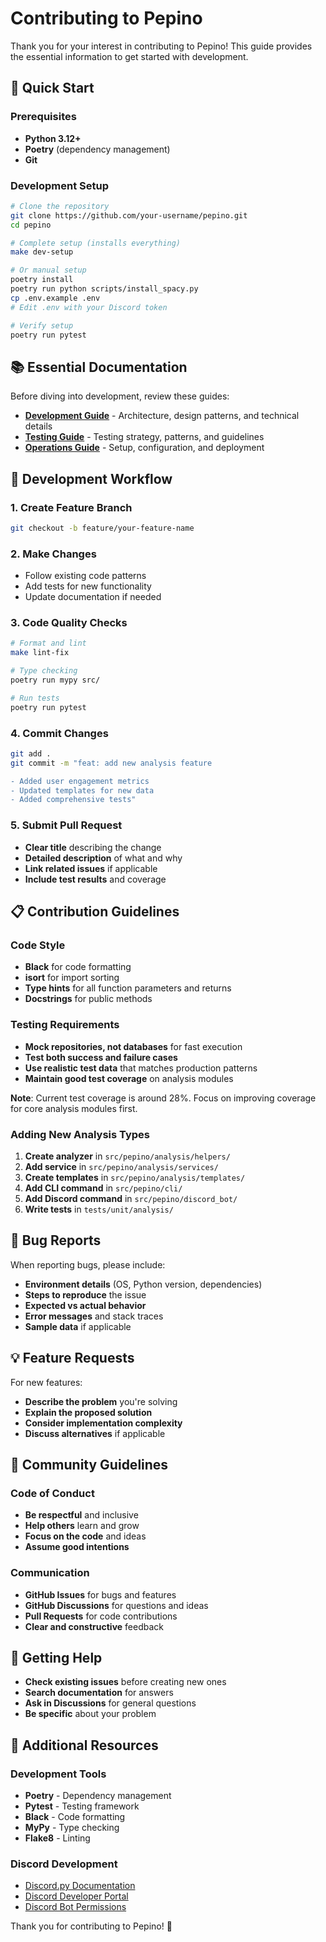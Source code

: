 # Contributing to Pepino

Thank you for your interest in contributing to Pepino! This guide provides the essential information to get started with development.

## 🚀 Quick Start

### Prerequisites
- **Python 3.12+**
- **Poetry** (dependency management)
- **Git**

### Development Setup
```bash
# Clone the repository
git clone https://github.com/your-username/pepino.git
cd pepino

# Complete setup (installs everything)
make dev-setup

# Or manual setup
poetry install
poetry run python scripts/install_spacy.py
cp .env.example .env
# Edit .env with your Discord token

# Verify setup
poetry run pytest
```

## 📚 Essential Documentation

Before diving into development, review these guides:

- **[Development Guide](docs/development.md)** - Architecture, design patterns, and technical details
- **[Testing Guide](docs/testing.md)** - Testing strategy, patterns, and guidelines  
- **[Operations Guide](docs/operations.md)** - Setup, configuration, and deployment

## 🔧 Development Workflow

### 1. Create Feature Branch
```bash
git checkout -b feature/your-feature-name
```

### 2. Make Changes
- Follow existing code patterns
- Add tests for new functionality
- Update documentation if needed

### 3. Code Quality Checks
```bash
# Format and lint
make lint-fix

# Type checking
poetry run mypy src/

# Run tests
poetry run pytest
```

### 4. Commit Changes
```bash
git add .
git commit -m "feat: add new analysis feature

- Added user engagement metrics
- Updated templates for new data
- Added comprehensive tests"
```

### 5. Submit Pull Request
- **Clear title** describing the change
- **Detailed description** of what and why
- **Link related issues** if applicable
- **Include test results** and coverage

## 📋 Contribution Guidelines

### Code Style
- **Black** for code formatting
- **isort** for import sorting
- **Type hints** for all function parameters and returns
- **Docstrings** for public methods

### Testing Requirements
- **Mock repositories, not databases** for fast execution
- **Test both success and failure cases**
- **Use realistic test data** that matches production patterns
- **Maintain good test coverage** on analysis modules

**Note**: Current test coverage is around 28%. Focus on improving coverage for core analysis modules first.

### Adding New Analysis Types
1. **Create analyzer** in `src/pepino/analysis/helpers/`
2. **Add service** in `src/pepino/analysis/services/`
3. **Create templates** in `src/pepino/analysis/templates/`
4. **Add CLI command** in `src/pepino/cli/`
5. **Add Discord command** in `src/pepino/discord_bot/`
6. **Write tests** in `tests/unit/analysis/`

## 🐛 Bug Reports

When reporting bugs, please include:
- **Environment details** (OS, Python version, dependencies)
- **Steps to reproduce** the issue
- **Expected vs actual behavior**
- **Error messages** and stack traces
- **Sample data** if applicable

## 💡 Feature Requests

For new features:
- **Describe the problem** you're solving
- **Explain the proposed solution**
- **Consider implementation complexity**
- **Discuss alternatives** if applicable



## 🤝 Community Guidelines

### Code of Conduct
- **Be respectful** and inclusive
- **Help others** learn and grow
- **Focus on the code** and ideas
- **Assume good intentions**

### Communication
- **GitHub Issues** for bugs and features
- **GitHub Discussions** for questions and ideas
- **Pull Requests** for code contributions
- **Clear and constructive** feedback

## 🎯 Getting Help

- **Check existing issues** before creating new ones
- **Search documentation** for answers
- **Ask in Discussions** for general questions
- **Be specific** about your problem

## 📖 Additional Resources

### Development Tools
- **Poetry** - Dependency management
- **Pytest** - Testing framework
- **Black** - Code formatting
- **MyPy** - Type checking
- **Flake8** - Linting

### Discord Development
- [Discord.py Documentation](https://discordpy.readthedocs.io/)
- [Discord Developer Portal](https://discord.com/developers/docs)
- [Discord Bot Permissions](https://discord.com/developers/docs/topics/permissions)

Thank you for contributing to Pepino! 🚀 